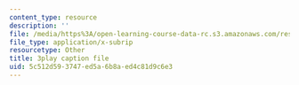 ```yaml
---
content_type: resource
description: ''
file: /media/https%3A/open-learning-course-data-rc.s3.amazonaws.com/res-18-005-highlights-of-calculus-spring-2010/5c512d593747ed5a6b8aed4c81d9c6e3_WU1m2QQrlho.srt
file_type: application/x-subrip
resourcetype: Other
title: 3play caption file
uid: 5c512d59-3747-ed5a-6b8a-ed4c81d9c6e3
---
```

